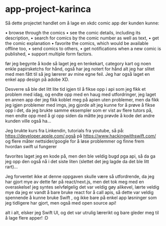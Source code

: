 # app-project-karinca

Så dette projectet handlet om å lage en xkdc comic app der kunden kunne:

•	browse through the comics
•	see the comic details, including its description,
•	search for comics by the comic number as well as text,
•	get the comic explanation
•	favorite the comics, which would be available offline too,
•	send comics to others,
•	get notifications when a new comic is published,
•	support multiple form factors.

før jeg begynte å kode så laget jeg en tenkekart, category kart og noen enkle papirsketchs for hånd, 
også har jeg notert for hånd alt jeg har slitet med men fått til så jeg lærerer av mine egne feil. 
Jeg har også laget en enkel app design på adobe XD.

Desverre så ble det litt lite tid igjen til å fikse opp i api som jeg fikk et problem med idag,
og endte opp med en haug med utfordringer, jeg laget en annen app der jeg fikk koblet meg på apien uten 
problemer, men da fikk jeg igjen problemer med imgs, jeg gjorde alt jeg kunne for å prøve å fikse opp i
det, da jeg brukte samme eksempler som er vist av flere tutors på, men endte opp med å gi opp siden da
måtte jeg prøvde å kode det andre kunden ville også ha...

Jeg brukte kurs fra Linkendin, tutorials fra youtube,
så på: https://developer.apple.com/,også på https://www.hackingwithswift.com/ og flere måter nettsider/google 
for å løse problemmer og finne frem hvordan swift ui fungerer

favorites laget jeg en kode på, men den ble veldig bugd pga api, så da ga jeg opp den også nå i det siste
liten (slettet det jeg lagde da det ble litt rart)...

Jeg forventet ikke at denne oppgaven skulle være så utfordrende, da jeg har gjort mye av dette før
på react/next.js, men det tok meg med en overaskelse! jeg syntes selvfølgelig det var veldig gøy
alikevel, lærte veldig mye da jeg er vandt å bare bruke react for å call apis, så dette var 
veldig spennende å kunne bruke Swift , og ikke bare på enkel app løsninger som jeg tidligere 
har gjort, men også med open source api!


alt i alt, elsker jeg Swift UI, og det var utrulig lærerikt og bare gleder meg til å lage flere apper! :D

